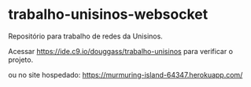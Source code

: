 # trabalho-unisinos-websocket
Repositório para trabalho de redes da Unisinos.

Acessar https://ide.c9.io/douggass/trabalho-unisinos para verificar o projeto.

ou no site hospedado: https://murmuring-island-64347.herokuapp.com/
